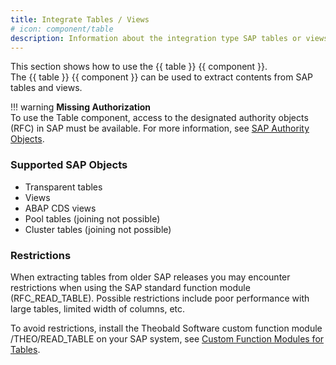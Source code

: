 ```yaml
---
title: Integrate Tables / Views
# icon: component/table
description: Information about the integration type SAP tables or views
---
```


This section shows how to use the {{ table }} {{ component }}.<br>
The {{ table }} {{ component }} can be used to extract contents from SAP tables and views.

!!! warning 
	**Missing Authorization**<br>
    To use the Table component, access to the designated authority objects (RFC) in SAP must be available.
    For more information, see [SAP Authority Objects](../setup-in-sap/sap-authority-objects.md/#table).

### Supported SAP Objects 
- Transparent tables
- Views
- ABAP CDS views
- Pool tables (joining not possible)
- Cluster tables (joining not possible)

### Restrictions 

When extracting tables from older SAP releases you may encounter restrictions when using the SAP standard function module (RFC_READ_TABLE). 
Possible restrictions include poor performance with large tables, limited width of columns, etc.

To avoid restrictions, install the Theobald Software custom function module /THEO/READ_TABLE on your SAP system, see [Custom Function Modules for Tables](../setup-in-sap/custom-function-module-for-table-extraction.md).
